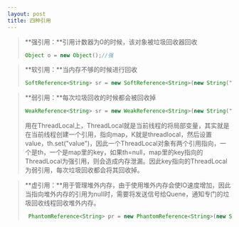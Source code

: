 ```yaml
---
layout: post
title: 四种引用
---
```


> **强引用：**引用计数器为0的时候，该对象被垃圾回收器回收
>
> ```java
> Object o = new Object();//强
> ```

> **软引用：**当内存不够的时候进行回收
>
> ```java
> SoftReference<String> sr = new SoftReference<String>(new String("hello"))
> ```

>**弱引用：**每次垃圾回收的时候都会被回收掉
>
>```java
>WeakReference<String> sr = new WeakReference<String>(new String("hello"));
>```
>
>用在ThreadLocal上，ThreadLocal就是当前线程的将局部变量，其实就是在当前线程创建一个引用，指向map，K就是threadlocal，然后设置value，th.set("value")，因此一个ThreadLocal对象有两个引用指向，一个是th，一个是map里的key，如果th=null，map里的key指向的ThreadLocal为强引用，则会造成内存泄漏。因此key指向的ThreadLocal为弱引用，每次垃圾回收都会将其回收掉。

> **虚引用：**用于管理堆外内存，由于使用堆外内存会使IO速度增加，因此当指向堆外内存的引用为null时，需要将发送信号给Quene，通知专门的垃圾回收线程回收堆外内存。
>
> ```java
>  PhantomReference<String> pr = new PhantomReference<String>(new String("hello"), queue);
> ```

